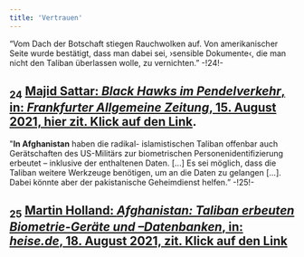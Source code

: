 ```yaml
---
title: 'Vertrauen'
---
```


“Vom Dach der Botschaft stiegen Rauchwolken auf. Von amerikanischer Seite wurde bestätigt, dass man dabei sei, ›sensible Dokumente‹, die man nicht den Taliban überlassen wolle, zu vernichten.” -!24!-
## <sub class="subscript">**24**</sub> [Majid Sattar: _Black Hawks im Pendelverkehr_, in: _Frankfurter Allgemeine Zeitung_, 15. August 2021, hier zit. Klick auf den Link](https://www.faz.net/-gq5-aesmp).
"**In Afghanistan** haben die radikal- islamistischen Taliban offenbar auch Gerätschaften des US-Militärs zur biometrischen Personenidentifizierung erbeutet – inklusive der enthaltenen Daten. [...] Es sei möglich, dass die Taliban weitere Werkzeuge benötigen, um an die Daten zu gelangen [...]. Dabei könnte aber der pakistanische Geheimdienst helfen.” -!25!-
## <sub class="subscript">**25**</sub> [Martin Holland: _Afghanistan: Taliban erbeuten Biometrie-Geräte und –Datenbanken_, in: _heise.de_, 18. August 2021, zit. Klick auf den Link](https://www.heise.de/-6168158)
